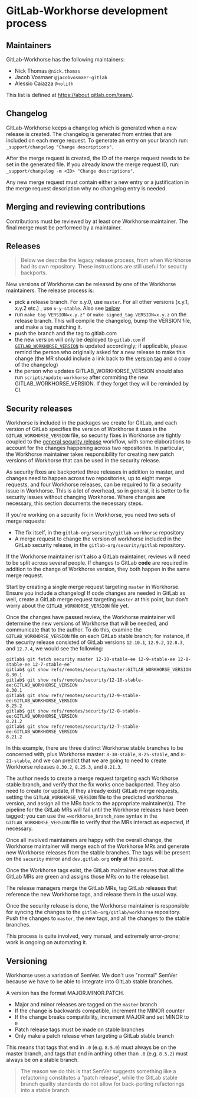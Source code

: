 # GitLab-Workhorse development process

## Maintainers

GitLab-Workhorse has the following maintainers:

- Nick Thomas `@nick.thomas`
- Jacob Vosmaer `@jacobvosmaer-gitlab`
- Alessio Caiazza `@nolith`

This list is defined at https://about.gitlab.com/team/.

## Changelog

GitLab-Workhorse keeps a changelog which is generated when a new release
is created. The changelog is generated from entries that are included on each
merge request. To generate an entry on your branch run:
`_support/changelog "Change descriptions"`.

After the merge request is created, the ID of the merge request needs to be set
in the generated file. If you already know the merge request ID, run:
`_support/changelog -m <ID> "Change descriptions"`.

Any new merge request must contain either a new entry or a justification in the
merge request description why no changelog entry is needed.

## Merging and reviewing contributions

Contributions must be reviewed by at least one Workhorse maintainer.
The final merge must be performed by a maintainer.

## Releases

> Below we describe the legacy release process, from when Workhorse
> had its own repository. These instructions are still useful for
> security backports.

New versions of Workhorse can be released by one of the Workhorse
maintainers. The release process is:

-   pick a release branch. For x.y.0, use `master`. For all other
    versions (x.y.1, x.y.2 etc.) , use `x-y-stable`. Also see [below](#versioning)
-   run `make tag VERSION=x.y.z"` or `make signed_tag VERSION=x.y.z` on the release branch. This will
    compile the changelog, bump the VERSION file, and make a tag matching it.
-   push the branch and the tag to gitlab.com
-   the new version will only be deployed to `gitlab.com` if [`GITLAB_WORKHORSE_VERSION`](https://gitlab.com/gitlab-org/gitlab/-/blob/master/GITLAB_WORKHORSE_VERSION) is updated accordingly;
    if applicable, please remind the person who originally asked for a new release to make this change
    (the MR should include a link back to the [version tag](https://gitlab.com/gitlab-org/gitlab/workhorse/-/tags) and a copy of the changelog)
-   the person who updates GITLAB_WORKHORSE_VERSION should also run `scripts/update-workhorse` after commiting the new GITLAB_WORKHORSE_VERSION. If they forget they will be reminded by CI.

## Security releases

Workhorse is included in the packages we create for GitLab, and each version of
GitLab specifies the version of Workhorse it uses in the `GITLAB_WORKHORSE_VERSION`
file, so security fixes in Workhorse are tightly coupled to the [general security release](https://about.gitlab.com/handbook/engineering/workflow/#security-issues)
workflow, with some elaborations to account for the changes happening across two
repositories. In particular, the Workhorse maintainer takes responsibility for
creating new patch versions of Workhorse that can be used in the security
release.

As security fixes are backported three releases in addition to master, and
changes need to happen across two repositories, up to eight merge requests, and
four Workhorse releases, can be required to fix a security issue in Workhorse.
This is a lot of overhead, so in general, it is better to fix security issues
without changing Workhorse. Where changes **are** necessary, this section
documents the necessary steps.

If you're working on a security fix in Workhorse, you need two sets of merge
requests:

* The fix itself, in the `gitlab-org/security/gitlab-workhorse` repository
* A merge request to change the version of workhorse included in the GitLab
  security release, in the `gitlab-org/security/gitlab` repository.

If the Workhorse maintainer isn't also a GitLab maintainer, reviews will need to
be split across several people. If changes to GitLab **code** are required in
addition to the change of Workhorse version, they both happen in the same merge
request.

Start by creating a single merge request targeting `master` in Workhorse. Ensure
you include a changelog! If code changes are needed in GitLab as well, create a
GitLab merge request targeting `master` at this point, but don't worry about the
`GITLAB_WORKHORSE_VERSION` file yet. 

Once the changes have passed review, the Workhorse maintainer will determine the
new versions of Workhorse that will be needed, and communicate that to the
author. To do this, examine the `GITLAB_WORKHORSE_VERSION` file on each GitLab
stable branch; for instance, if the security release consisted of GitLab
versions `12.10.1`, `12.9.2`, `12.8.3`, and `12.7.4`, we would see the following:

```
gitlab$ git fetch security master 12-10-stable-ee 12-9-stable-ee 12-8-stable-ee 12-7-stable-ee`
gitlab$ git show refs/remotes/security/master:GITLAB_WORKHORSE_VERSION
8.30.1
gitlab$ git show refs/remotes/security/12-10-stable-ee:GITLAB_WORKHORSE_VERSION
8.30.1
gitlab$ git show refs/remotes/security/12-9-stable-ee:GITLAB_WORKHORSE_VERSION
8.25.2
gitlab$ git show refs/remotes/security/12-8-stable-ee:GITLAB_WORKHORSE_VERSION
8.21.2
gitlab$ git show refs/remotes/security/12-7-stable-ee:GITLAB_WORKHORSE_VERSION
8.21.2
```

In this example, there are three distinct Workhorse stable branches to be
concerned with, plus Workhorse master: `8-30-stable`, `8-25-stable`, and
`8-21-stable`, and we can predict that we are going to need to create Workhorse
releases `8.30.2`, `8.25.3`, and `8.21.3`.

The author needs to create a merge request targeting each Workhorse stable
branch, and verify that the fix works once backported. They also need to create
(or update, if they already exist) GitLab merge requests, setting the
`GITLAB_WORKHORSE_VERSION` file to the predicted workhorse version, and assign
all the MRs back to the appropriate maintainer(s). The pipeline for the GitLab
MRs will fail until the Workhorse releases have been tagged; you can use the
`=workhorse_branch_name` syntax in the `GITLAB_WORKHORSE_VERSION` file to verify
that the MRs interact as expected, if necessary.

Once all involved maintainers are happy with the overall change, the Workhorse
maintainer will merge each of the Workhorse MRs and generate new Workhorse
releases from the stable branches. The tags will be present on the `security`
mirror and `dev.gitlab.org` **only** at this point.

Once the Workhorse tags exist, the GitLab maintainer ensures that all the GitLab
MRs are green and assigns those MRs on to the release bot.

The release managers merge the GitLab MRs, tag GitLab releases that reference
the new Workhorse tags, and release them in the usual way.

Once the security release is done, the Workhorse maintainer is responsible for
syncing the changes to the `gitlab-org/gitlab/workhorse` repository. Push the
changes to `master`, the new tags, and all the changes to the stable branches.

This process is quite involved, very manual, and extremely error-prone; work is
ongoing on automating it.

## Versioning

Workhorse uses a variation of SemVer. We don't use "normal" SemVer
because we have to be able to integrate into GitLab stable branches.

A version has the format MAJOR.MINOR.PATCH.

- Major and minor releases are tagged on the `master` branch
- If the change is backwards compatible, increment the MINOR counter
- If the change breaks compatibility, increment MAJOR and set MINOR to `0`
- Patch release tags must be made on stable branches
- Only make a patch release when targeting a GitLab stable branch

This means that tags that end in `.0` (e.g. `8.5.0`) must always be on
the master branch, and tags that end in anthing other than `.0` (e.g.
`8.5.2`) must always be on a stable branch.

> The reason we do this is that SemVer suggests something like a
> refactoring constitutes a "patch release", while the GitLab stable
> branch quality standards do not allow for back-porting refactorings
> into a stable branch.
